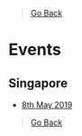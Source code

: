 > [Go Back](./)

# Events

## Singapore

- [8th May 2019](https://ti.to/engine-room/may-2019)

> [Go Back](./)